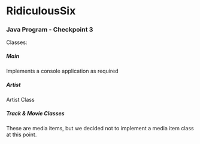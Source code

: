# RidiculousSix

### Java Program - Checkpoint 3

Classes:

##### Main

Implements a console application as required

##### Artist

Artist Class

##### Track & Movie Classes

These are media items, but we decided not to implement a media item class at this point.
